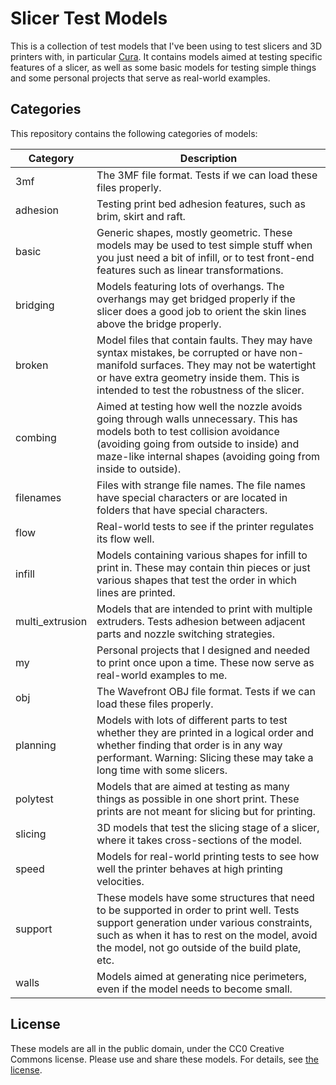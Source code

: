Slicer Test Models
==================
This is a collection of test models that I've been using to test slicers and 3D printers with, in particular [Cura](https://github.com/Ultimaker/Cura). It contains models aimed at testing specific features of a slicer, as well as some basic models for testing simple things and some personal projects that serve as real-world examples.

Categories
----------
This repository contains the following categories of models:

Category        | Description
--------------- | -----------
3mf             | The 3MF file format. Tests if we can load these files properly.
adhesion        | Testing print bed adhesion features, such as brim, skirt and raft.
basic           | Generic shapes, mostly geometric. These models may be used to test simple stuff when you just need a bit of infill, or to test front-end features such as linear transformations.
bridging        | Models featuring lots of overhangs. The overhangs may get bridged properly if the slicer does a good job to orient the skin lines above the bridge properly.
broken          | Model files that contain faults. They may have syntax mistakes, be corrupted or have non-manifold surfaces. They may not be watertight or have extra geometry inside them. This is intended to test the robustness of the slicer.
combing         | Aimed at testing how well the nozzle avoids going through walls unnecessary. This has models both to test collision avoidance (avoiding going from outside to inside) and maze-like internal shapes (avoiding going from inside to outside).
filenames       | Files with strange file names. The file names have special characters or are located in folders that have special characters.
flow            | Real-world tests to see if the printer regulates its flow well.
infill          | Models containing various shapes for infill to print in. These may contain thin pieces or just various shapes that test the order in which lines are printed.
multi_extrusion | Models that are intended to print with multiple extruders. Tests adhesion between adjacent parts and nozzle switching strategies.
my              | Personal projects that I designed and needed to print once upon a time. These now serve as real-world examples to me.
obj             | The Wavefront OBJ file format. Tests if we can load these files properly.
planning        | Models with lots of different parts to test whether they are printed in a logical order and whether finding that order is in any way performant. Warning: Slicing these may take a long time with some slicers.
polytest        | Models that are aimed at testing as many things as possible in one short print. These prints are not meant for slicing but for printing.
slicing         | 3D models that test the slicing stage of a slicer, where it takes cross-sections of the model.
speed           | Models for real-world printing tests to see how well the printer behaves at high printing velocities.
support         | These models have some structures that need to be supported in order to print well. Tests support generation under various constraints, such as when it has to rest on the model, avoid the model, not go outside of the build plate, etc.
walls           | Models aimed at generating nice perimeters, even if the model needs to become small.

License
-------
These models are all in the public domain, under the CC0 Creative Commons license. Please use and share these models. For details, see [the license](https://github.com/Ghostkeeper/SlicerTestModels/blob/master/LICENSE.md).
